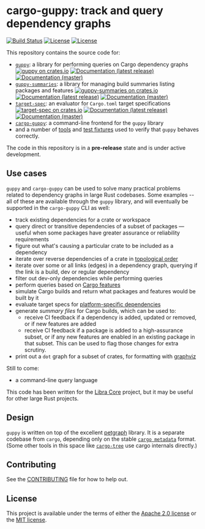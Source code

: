 # cargo-guppy: track and query dependency graphs

[![Build Status](https://circleci.com/gh/facebookincubator/cargo-guppy/tree/master.svg?style=shield)](https://circleci.com/gh/facebookincubator/cargo-guppy/tree/master) [![License](https://img.shields.io/badge/license-Apache-green.svg)](LICENSE-APACHE) [![License](https://img.shields.io/badge/license-MIT-green.svg)](LICENSE-MIT)

This repository contains the source code for:
* [`guppy`](guppy): a library for performing queries on Cargo dependency graphs [![guppy on crates.io](https://img.shields.io/crates/v/guppy)](https://crates.io/crates/guppy) [![Documentation (latest release)](https://docs.rs/guppy/badge.svg)](https://docs.rs/guppy/) [![Documentation (master)](https://img.shields.io/badge/docs-master-59f)](https://facebookincubator.github.io/cargo-guppy/guppy/)
* [`guppy-summaries`](guppy-summaries): a library for managing build summaries listing packages and features [![guppy-summaries on crates.io](https://img.shields.io/crates/v/guppy-summaries)](https://crates.io/crates/guppy-summaries) [![Documentation (latest release)](https://docs.rs/guppy-summaries/badge.svg)](https://docs.rs/guppy/) [![Documentation (master)](https://img.shields.io/badge/docs-master-59f)](https://facebookincubator.github.io/cargo-guppy/guppy_summaries/)  
* [`target-spec`](target-spec): an evaluator for `Cargo.toml` target specifications [![target-spec on crates.io](https://img.shields.io/crates/v/target-spec)](https://crates.io/crates/target-spec) [![Documentation (latest release)](https://docs.rs/target-spec/badge.svg)](https://docs.rs/target-spec/) [![Documentation (master)](https://img.shields.io/badge/docs-master-59f)](https://facebookincubator.github.io/cargo-guppy/target_spec/)
* [`cargo-guppy`](cargo-guppy): a command-line frontend for the `guppy` library
* and a number of [tools](tools) and [test fixtures](fixtures) used to verify that `guppy` behaves correctly. 

The code in this repository is in a **pre-release** state and is under active development.

## Use cases

`guppy` and `cargo-guppy` can be used to solve many practical problems related to dependency graphs in large Rust
codebases. Some examples -- all of these are available through the `guppy` library, and will eventually be supported in
the `cargo-guppy` CLI as well:

* track existing dependencies for a crate or workspace
* query direct or transitive dependencies of a subset of packages — useful when some packages have greater assurance or
  reliability requirements
* figure out what's causing a particular crate to be included as a dependency
* iterate over reverse dependencies of a crate in [topological order](https://en.wikipedia.org/wiki/Topological_sorting)
* iterate over some or all links (edges) in a dependency graph, querying if the link is a build, dev or regular
  dependency
* filter out dev-only dependencies while performing queries
* perform queries based on [Cargo features](https://doc.rust-lang.org/cargo/reference/features.html)
* simulate Cargo builds and return what packages and features would be built by it
* evaluate target specs for [platform-specific dependencies](https://doc.rust-lang.org/cargo/reference/specifying-dependencies.html#platform-specific-dependencies)
* generate *summary files* for Cargo builds, which can be used to:
  * receive CI feedback if a dependency is added, updated or removed, or if new features are added
  * receive CI feedback if a package is added to a high-assurance subset, or if any new features are enabled in
    an existing package in that subset. This can be used to flag those changes for extra scrutiny.
* print out a `dot` graph for a subset of crates, for formatting with [graphviz](https://www.graphviz.org/)

Still to come:

* a command-line query language

This code has been written for the [Libra Core](https://github.com/libra/libra) project, but it may be useful for other
large Rust projects.

## Design

`guppy` is written on top of the excellent [petgraph](https://github.com/petgraph/petgraph) library. It is a separate
codebase from `cargo`, depending only on the stable [`cargo
metadata`](https://doc.rust-lang.org/cargo/commands/cargo-metadata.html) format. (Some other tools in this space like
[`cargo-tree`](https://github.com/sfackler/cargo-tree) use cargo internals directly.)

## Contributing

See the [CONTRIBUTING](CONTRIBUTING.md) file for how to help out.

## License

This project is available under the terms of either the [Apache 2.0 license](LICENSE-APACHE) or the [MIT
license](LICENSE-MIT).
